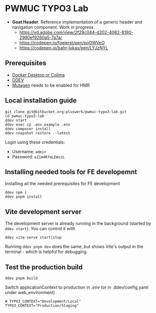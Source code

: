 # PWMUC TYPO3 Lab

- **Goat Header**. Reference implementation of a generic header and navigation component. Work in progress.
  - https://xd.adobe.com/view/2f29c044-d202-4082-8190-2990ef9260a5-7a7a/
  - https://codepen.io/fgeierst/pen/poOWVeO
  - https://codepen.io/bahr-lukas/pen/LYJzNYL


## Prerequisites

- [Docker Desktop or Colima](https://ddev.readthedocs.io/en/latest/users/install/docker-installation/)
- [DDEV](https://ddev.readthedocs.io/en/latest/)
- [Mutagen](https://ddev.readthedocs.io/en/latest/users/install/performance/#mutagen) needs to be enabled for HMR


## Local installation guide

	git clone git@bitbucket.org:pluswerk/pwmuc-typo3-lab.git
	cd pwmuc-typo3-lab
	ddev start
	ddev exec cp .env.example .env
	ddev composer install
	ddev snapshot restore --latest

Login using these credentials:

- Username: `admin`
- Password: `oZim4R7eLEWzzL`

## Installing needed tools for FE developemnt

Installing all the needed prerequisites for FE development

	ddev npm i
    ddev pnpm install
## Vite development server

The development server is already running in the background (started by `ddev start`). You can control it with

	ddev vite-serve start|stop

Running `ddev pnpm dev` does the same, but shows Vite's output in the terminal - which is helpful for debugging.


## Test the production build

	ddev pnpm build

Switch applicationContext to production in _.env_ (or in .ddev/config.yaml under web_environment)

	# TYPO3_CONTEXT="Development/Local"
	TYPO3_CONTEXT="Production/Staging"
